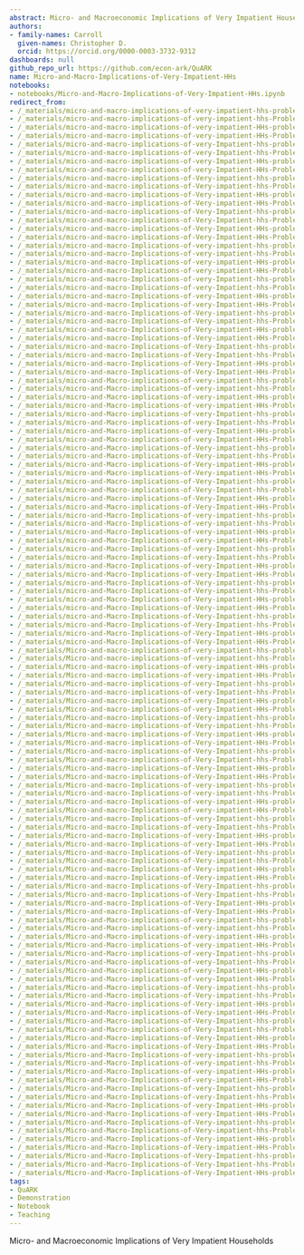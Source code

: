 ```yaml
---
abstract: Micro- and Macroeconomic Implications of Very Impatient Households
authors:
- family-names: Carroll
  given-names: Christopher D.
  orcid: https://orcid.org/0000-0003-3732-9312
dashboards: null
github_repo_url: https://github.com/econ-ark/QuARK
name: Micro-and-Macro-Implications-of-Very-Impatient-HHs
notebooks:
- notebooks/Micro-and-Macro-Implications-of-Very-Impatient-HHs.ipynb
redirect_from:
- /_materials/micro-and-macro-implications-of-very-impatient-hhs-problems
- /_materials/micro-and-macro-implications-of-very-impatient-hhs-Problems
- /_materials/micro-and-macro-implications-of-very-impatient-HHs-problems
- /_materials/micro-and-macro-implications-of-very-impatient-HHs-Problems
- /_materials/micro-and-macro-implications-of-very-Impatient-hhs-problems
- /_materials/micro-and-macro-implications-of-very-Impatient-hhs-Problems
- /_materials/micro-and-macro-implications-of-very-Impatient-HHs-problems
- /_materials/micro-and-macro-implications-of-very-Impatient-HHs-Problems
- /_materials/micro-and-macro-implications-of-Very-impatient-hhs-problems
- /_materials/micro-and-macro-implications-of-Very-impatient-hhs-Problems
- /_materials/micro-and-macro-implications-of-Very-impatient-HHs-problems
- /_materials/micro-and-macro-implications-of-Very-impatient-HHs-Problems
- /_materials/micro-and-macro-implications-of-Very-Impatient-hhs-problems
- /_materials/micro-and-macro-implications-of-Very-Impatient-hhs-Problems
- /_materials/micro-and-macro-implications-of-Very-Impatient-HHs-problems
- /_materials/micro-and-macro-implications-of-Very-Impatient-HHs-Problems
- /_materials/micro-and-macro-Implications-of-very-impatient-hhs-problems
- /_materials/micro-and-macro-Implications-of-very-impatient-hhs-Problems
- /_materials/micro-and-macro-Implications-of-very-impatient-HHs-problems
- /_materials/micro-and-macro-Implications-of-very-impatient-HHs-Problems
- /_materials/micro-and-macro-Implications-of-very-Impatient-hhs-problems
- /_materials/micro-and-macro-Implications-of-very-Impatient-hhs-Problems
- /_materials/micro-and-macro-Implications-of-very-Impatient-HHs-problems
- /_materials/micro-and-macro-Implications-of-very-Impatient-HHs-Problems
- /_materials/micro-and-macro-Implications-of-Very-impatient-hhs-problems
- /_materials/micro-and-macro-Implications-of-Very-impatient-hhs-Problems
- /_materials/micro-and-macro-Implications-of-Very-impatient-HHs-problems
- /_materials/micro-and-macro-Implications-of-Very-impatient-HHs-Problems
- /_materials/micro-and-macro-Implications-of-Very-Impatient-hhs-problems
- /_materials/micro-and-macro-Implications-of-Very-Impatient-hhs-Problems
- /_materials/micro-and-macro-Implications-of-Very-Impatient-HHs-problems
- /_materials/micro-and-macro-Implications-of-Very-Impatient-HHs-Problems
- /_materials/micro-and-Macro-implications-of-very-impatient-hhs-problems
- /_materials/micro-and-Macro-implications-of-very-impatient-hhs-Problems
- /_materials/micro-and-Macro-implications-of-very-impatient-HHs-problems
- /_materials/micro-and-Macro-implications-of-very-impatient-HHs-Problems
- /_materials/micro-and-Macro-implications-of-very-Impatient-hhs-problems
- /_materials/micro-and-Macro-implications-of-very-Impatient-hhs-Problems
- /_materials/micro-and-Macro-implications-of-very-Impatient-HHs-problems
- /_materials/micro-and-Macro-implications-of-very-Impatient-HHs-Problems
- /_materials/micro-and-Macro-implications-of-Very-impatient-hhs-problems
- /_materials/micro-and-Macro-implications-of-Very-impatient-hhs-Problems
- /_materials/micro-and-Macro-implications-of-Very-impatient-HHs-problems
- /_materials/micro-and-Macro-implications-of-Very-impatient-HHs-Problems
- /_materials/micro-and-Macro-implications-of-Very-Impatient-hhs-problems
- /_materials/micro-and-Macro-implications-of-Very-Impatient-hhs-Problems
- /_materials/micro-and-Macro-implications-of-Very-Impatient-HHs-problems
- /_materials/micro-and-Macro-implications-of-Very-Impatient-HHs-Problems
- /_materials/micro-and-Macro-Implications-of-very-impatient-hhs-problems
- /_materials/micro-and-Macro-Implications-of-very-impatient-hhs-Problems
- /_materials/micro-and-Macro-Implications-of-very-impatient-HHs-problems
- /_materials/micro-and-Macro-Implications-of-very-impatient-HHs-Problems
- /_materials/micro-and-Macro-Implications-of-very-Impatient-hhs-problems
- /_materials/micro-and-Macro-Implications-of-very-Impatient-hhs-Problems
- /_materials/micro-and-Macro-Implications-of-very-Impatient-HHs-problems
- /_materials/micro-and-Macro-Implications-of-very-Impatient-HHs-Problems
- /_materials/micro-and-Macro-Implications-of-Very-impatient-hhs-problems
- /_materials/micro-and-Macro-Implications-of-Very-impatient-hhs-Problems
- /_materials/micro-and-Macro-Implications-of-Very-impatient-HHs-problems
- /_materials/micro-and-Macro-Implications-of-Very-impatient-HHs-Problems
- /_materials/micro-and-Macro-Implications-of-Very-Impatient-hhs-problems
- /_materials/micro-and-Macro-Implications-of-Very-Impatient-hhs-Problems
- /_materials/micro-and-Macro-Implications-of-Very-Impatient-HHs-problems
- /_materials/micro-and-Macro-Implications-of-Very-Impatient-HHs-Problems
- /_materials/Micro-and-macro-implications-of-very-impatient-hhs-problems
- /_materials/Micro-and-macro-implications-of-very-impatient-hhs-Problems
- /_materials/Micro-and-macro-implications-of-very-impatient-HHs-problems
- /_materials/Micro-and-macro-implications-of-very-impatient-HHs-Problems
- /_materials/Micro-and-macro-implications-of-very-Impatient-hhs-problems
- /_materials/Micro-and-macro-implications-of-very-Impatient-hhs-Problems
- /_materials/Micro-and-macro-implications-of-very-Impatient-HHs-problems
- /_materials/Micro-and-macro-implications-of-very-Impatient-HHs-Problems
- /_materials/Micro-and-macro-implications-of-Very-impatient-hhs-problems
- /_materials/Micro-and-macro-implications-of-Very-impatient-hhs-Problems
- /_materials/Micro-and-macro-implications-of-Very-impatient-HHs-problems
- /_materials/Micro-and-macro-implications-of-Very-impatient-HHs-Problems
- /_materials/Micro-and-macro-implications-of-Very-Impatient-hhs-problems
- /_materials/Micro-and-macro-implications-of-Very-Impatient-hhs-Problems
- /_materials/Micro-and-macro-implications-of-Very-Impatient-HHs-problems
- /_materials/Micro-and-macro-implications-of-Very-Impatient-HHs-Problems
- /_materials/Micro-and-macro-Implications-of-very-impatient-hhs-problems
- /_materials/Micro-and-macro-Implications-of-very-impatient-hhs-Problems
- /_materials/Micro-and-macro-Implications-of-very-impatient-HHs-problems
- /_materials/Micro-and-macro-Implications-of-very-impatient-HHs-Problems
- /_materials/Micro-and-macro-Implications-of-very-Impatient-hhs-problems
- /_materials/Micro-and-macro-Implications-of-very-Impatient-hhs-Problems
- /_materials/Micro-and-macro-Implications-of-very-Impatient-HHs-problems
- /_materials/Micro-and-macro-Implications-of-very-Impatient-HHs-Problems
- /_materials/Micro-and-macro-Implications-of-Very-impatient-hhs-problems
- /_materials/Micro-and-macro-Implications-of-Very-impatient-hhs-Problems
- /_materials/Micro-and-macro-Implications-of-Very-impatient-HHs-problems
- /_materials/Micro-and-macro-Implications-of-Very-impatient-HHs-Problems
- /_materials/Micro-and-macro-Implications-of-Very-Impatient-hhs-problems
- /_materials/Micro-and-macro-Implications-of-Very-Impatient-hhs-Problems
- /_materials/Micro-and-macro-Implications-of-Very-Impatient-HHs-problems
- /_materials/Micro-and-macro-Implications-of-Very-Impatient-HHs-Problems
- /_materials/Micro-and-Macro-implications-of-very-impatient-hhs-problems
- /_materials/Micro-and-Macro-implications-of-very-impatient-hhs-Problems
- /_materials/Micro-and-Macro-implications-of-very-impatient-HHs-problems
- /_materials/Micro-and-Macro-implications-of-very-impatient-HHs-Problems
- /_materials/Micro-and-Macro-implications-of-very-Impatient-hhs-problems
- /_materials/Micro-and-Macro-implications-of-very-Impatient-hhs-Problems
- /_materials/Micro-and-Macro-implications-of-very-Impatient-HHs-problems
- /_materials/Micro-and-Macro-implications-of-very-Impatient-HHs-Problems
- /_materials/Micro-and-Macro-implications-of-Very-impatient-hhs-problems
- /_materials/Micro-and-Macro-implications-of-Very-impatient-hhs-Problems
- /_materials/Micro-and-Macro-implications-of-Very-impatient-HHs-problems
- /_materials/Micro-and-Macro-implications-of-Very-impatient-HHs-Problems
- /_materials/Micro-and-Macro-implications-of-Very-Impatient-hhs-problems
- /_materials/Micro-and-Macro-implications-of-Very-Impatient-hhs-Problems
- /_materials/Micro-and-Macro-implications-of-Very-Impatient-HHs-problems
- /_materials/Micro-and-Macro-implications-of-Very-Impatient-HHs-Problems
- /_materials/Micro-and-Macro-Implications-of-very-impatient-hhs-problems
- /_materials/Micro-and-Macro-Implications-of-very-impatient-hhs-Problems
- /_materials/Micro-and-Macro-Implications-of-very-impatient-HHs-problems
- /_materials/Micro-and-Macro-Implications-of-very-impatient-HHs-Problems
- /_materials/Micro-and-Macro-Implications-of-very-Impatient-hhs-problems
- /_materials/Micro-and-Macro-Implications-of-very-Impatient-hhs-Problems
- /_materials/Micro-and-Macro-Implications-of-very-Impatient-HHs-problems
- /_materials/Micro-and-Macro-Implications-of-very-Impatient-HHs-Problems
- /_materials/Micro-and-Macro-Implications-of-Very-impatient-hhs-problems
- /_materials/Micro-and-Macro-Implications-of-Very-impatient-hhs-Problems
- /_materials/Micro-and-Macro-Implications-of-Very-impatient-HHs-problems
- /_materials/Micro-and-Macro-Implications-of-Very-impatient-HHs-Problems
- /_materials/Micro-and-Macro-Implications-of-Very-Impatient-hhs-problems
- /_materials/Micro-and-Macro-Implications-of-Very-Impatient-hhs-Problems
- /_materials/Micro-and-Macro-Implications-of-Very-Impatient-HHs-problems
tags:
- QuARK
- Demonstration
- Notebook
- Teaching
---
```


Micro- and Macroeconomic Implications of Very Impatient Households
